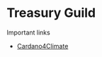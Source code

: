 # Treasury Guild

Important links

- [Cardano4Climate](https://github.com/treasuryguild/Cardano4Climate)

